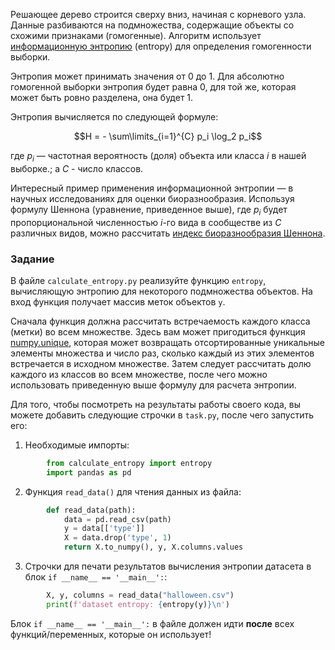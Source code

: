 Решающее дерево строится сверху вниз, начиная с корневого узла. Данные разбиваются на 
подмножества, содержащие объекты со схожими признаками (гомогенные).
Алгоритм использует [информационную энтропию](https://ru.wikipedia.org/wiki/%D0%98%D0%BD%D1%84%D0%BE%D1%80%D0%BC%D0%B0%D1%86%D0%B8%D0%BE%D0%BD%D0%BD%D0%B0%D1%8F_%D1%8D%D0%BD%D1%82%D1%80%D0%BE%D0%BF%D0%B8%D1%8F) 
(entropy) для определения гомогенности выборки.

Энтропия может принимать значения от 0 до 1. Для абсолютно гомогенной выборки 
энтропия будет равна 0, для той же, которая может быть ровно разделена, она будет 1.

Энтропия вычисляется по следующей формуле:


$$H = - \sum\limits_{i=1}^{C} p_i \log_2 p_i$$

где $p_i$ &mdash; частотная вероятность (доля) объекта или класса $i$ в нашей выборке.; а $С$ - число классов.

Интересный пример применения информационной энтропии &mdash; в научных исследованиях для оценки биоразнообразия. 
Используя формулу Шеннона (уравнение, приведенное выше), где $p_i$ будет пропорциональной численностью 
$i$-го вида в сообществе из $С$ различных видов, можно рассчитать [индекс биоразнообразия Шеннона](https://ru.wikipedia.org/wiki/%D0%9C%D0%B5%D1%80%D0%B0_%D1%80%D0%B0%D0%B7%D0%BD%D0%BE%D0%BE%D0%B1%D1%80%D0%B0%D0%B7%D0%B8%D1%8F).



### Задание

В файле `calculate_entropy.py` pеализуйте функцию `entropy`, вычисляющую энтропию 
для некоторого подмножества объектов. На вход функция получает массив меток объектов `y`.

Сначала функция должна рассчитать встречаемость каждого класса (метки) во 
всем множестве. Здесь вам может пригодиться функция [numpy.unique](https://numpy.org/doc/stable/reference/generated/numpy.unique.html), которая может 
возвращать отсортированные уникальные элементы множества и число раз, сколько каждый из 
этих элементов встречается в исходном множестве. Затем следует рассчитать долю каждого 
из классов во всем множестве, после чего можно использовать приведенную выше формулу 
для расчета энтропии. 

Для того, чтобы посмотреть на результаты работы своего кода, вы можете добавить следующие
строчки в `task.py`, после чего запустить его:

1. Необходимые импорты:
```python
        from calculate_entropy import entropy
        import pandas as pd
```

2. Функция `read_data()` для чтения данных из файла:
```python
        def read_data(path):
            data = pd.read_csv(path)
            y = data[['type']]
            X = data.drop('type', 1)
            return X.to_numpy(), y, X.columns.values
```

3. Строчки для печати результатов вычисления энтропии датасета в блок `if __name__ == '__main__':`:
```python
        X, y, columns = read_data("halloween.csv")
        print(f'dataset entropy: {entropy(y)}\n')
```
Блок `if __name__ == '__main__':` в файле должен идти **после** всех функций/переменных, которые он использует!